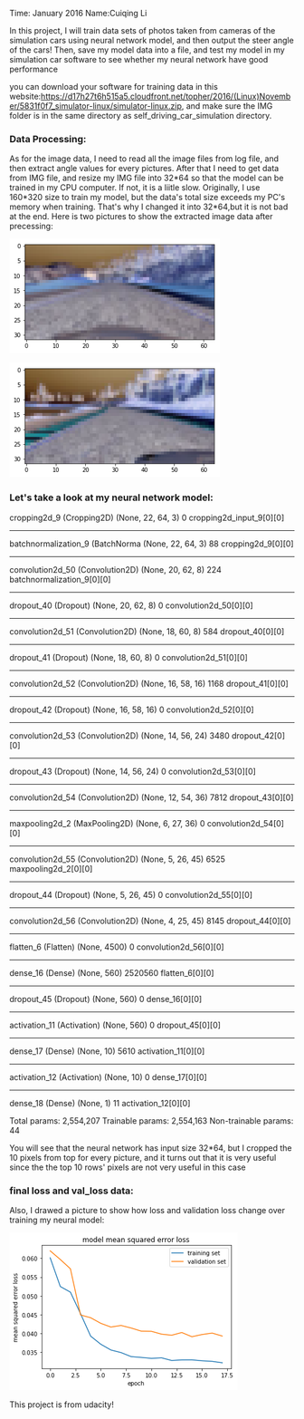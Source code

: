 Time: January 2016
Name:Cuiqing Li

In this project, I will train data sets of photos taken from cameras of the simulation cars using neural network model, and then output the steer angle of the cars! Then, save my model data into a file, and test my model in my simulation car software to see whether my neural network have good performance

you can download your software for training data in this website:https://d17h27t6h515a5.cloudfront.net/topher/2016/(Linux)November/5831f0f7_simulator-linux/simulator-linux.zip, and make sure the IMG folder is in the same directory as self_driving_car_simulation directory. 

### Data Processing:
As for the image data, I need to read all the image files from log file, and then extract angle values for every pictures. After that I need to get data from IMG file, and resize my IMG file into 32\*64 so that the model can be trained in my CPU computer. If not, it is a liitle slow. Originally, I use 160\*320 size to train my model, but the data's total size exceeds my PC's memory when training. That's why I changed it into 32*64,but it is not bad at the end. 
Here is two pictures to show the extracted image data after precessing:

![png](index.png)



![png](left_demo.png)


### Let's take a look at my neural network model:

cropping2d_9 (Cropping2D)        (None, 22, 64, 3)     0           cropping2d_input_9[0][0]         
____________________________________________________________________________________________________
batchnormalization_9 (BatchNorma (None, 22, 64, 3)     88          cropping2d_9[0][0]               
____________________________________________________________________________________________________
convolution2d_50 (Convolution2D) (None, 20, 62, 8)     224         batchnormalization_9[0][0]       
____________________________________________________________________________________________________
dropout_40 (Dropout)             (None, 20, 62, 8)     0           convolution2d_50[0][0]           
____________________________________________________________________________________________________
convolution2d_51 (Convolution2D) (None, 18, 60, 8)     584         dropout_40[0][0]                 
____________________________________________________________________________________________________
dropout_41 (Dropout)             (None, 18, 60, 8)     0           convolution2d_51[0][0]           
____________________________________________________________________________________________________
convolution2d_52 (Convolution2D) (None, 16, 58, 16)    1168        dropout_41[0][0]                 
____________________________________________________________________________________________________
dropout_42 (Dropout)             (None, 16, 58, 16)    0           convolution2d_52[0][0]           
____________________________________________________________________________________________________
convolution2d_53 (Convolution2D) (None, 14, 56, 24)    3480        dropout_42[0][0]                 
____________________________________________________________________________________________________
dropout_43 (Dropout)             (None, 14, 56, 24)    0           convolution2d_53[0][0]           
____________________________________________________________________________________________________
convolution2d_54 (Convolution2D) (None, 12, 54, 36)    7812        dropout_43[0][0]                 
____________________________________________________________________________________________________
maxpooling2d_2 (MaxPooling2D)    (None, 6, 27, 36)     0           convolution2d_54[0][0]           
____________________________________________________________________________________________________
convolution2d_55 (Convolution2D) (None, 5, 26, 45)     6525        maxpooling2d_2[0][0]             
____________________________________________________________________________________________________
dropout_44 (Dropout)             (None, 5, 26, 45)     0           convolution2d_55[0][0]           
____________________________________________________________________________________________________
convolution2d_56 (Convolution2D) (None, 4, 25, 45)     8145        dropout_44[0][0]                 
____________________________________________________________________________________________________
flatten_6 (Flatten)              (None, 4500)          0           convolution2d_56[0][0]           
____________________________________________________________________________________________________
dense_16 (Dense)                 (None, 560)           2520560     flatten_6[0][0]                  
____________________________________________________________________________________________________
dropout_45 (Dropout)             (None, 560)           0           dense_16[0][0]                   
____________________________________________________________________________________________________
activation_11 (Activation)       (None, 560)           0           dropout_45[0][0]                 
____________________________________________________________________________________________________
dense_17 (Dense)                 (None, 10)            5610        activation_11[0][0]              
____________________________________________________________________________________________________
activation_12 (Activation)       (None, 10)            0           dense_17[0][0]                   
____________________________________________________________________________________________________
dense_18 (Dense)                 (None, 1)             11          activation_12[0][0]              

Total params: 2,554,207
Trainable params: 2,554,163
Non-trainable params: 44

You will see that the neural network has input size 32*64, but I cropped the 10 pixels from top for every picture, and it turns out that it is very useful since the the top 10 rows' pixels are not very useful in this case


### final loss and val_loss data:
Also, I drawed a picture to show how loss and validation loss change over training my neural model:

![png](figure.png)


This project is from udacity! 